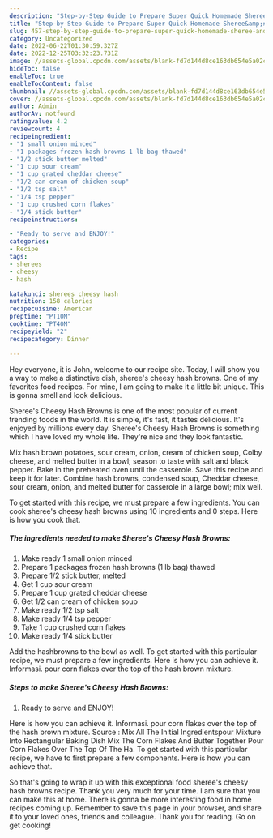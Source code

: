 ```yaml
---
description: "Step-by-Step Guide to Prepare Super Quick Homemade Sheree&amp;#39;s Cheesy Hash Browns"
title: "Step-by-Step Guide to Prepare Super Quick Homemade Sheree&amp;#39;s Cheesy Hash Browns"
slug: 457-step-by-step-guide-to-prepare-super-quick-homemade-sheree-and-39-s-cheesy-hash-browns
category: Uncategorized
date: 2022-06-22T01:30:59.327Z
date: 2022-12-25T03:32:23.731Z
image: //assets-global.cpcdn.com/assets/blank-fd7d144d8ce163db654e5a02c40b08a2775adb7897d16e4062681dc7e1b2800f.png
hideToc: false
enableToc: true
enableTocContent: false
thumbnail: //assets-global.cpcdn.com/assets/blank-fd7d144d8ce163db654e5a02c40b08a2775adb7897d16e4062681dc7e1b2800f.png
cover: //assets-global.cpcdn.com/assets/blank-fd7d144d8ce163db654e5a02c40b08a2775adb7897d16e4062681dc7e1b2800f.png
author: Admin
authorAv: notfound
ratingvalue: 4.2
reviewcount: 4
recipeingredient:
- "1 small onion minced"
- "1 packages frozen hash browns 1 lb bag thawed"
- "1/2 stick butter melted"
- "1 cup sour cream"
- "1 cup grated cheddar cheese"
- "1/2 can cream of chicken soup"
- "1/2 tsp salt"
- "1/4 tsp pepper"
- "1 cup crushed corn flakes"
- "1/4 stick butter"
recipeinstructions:

- "Ready to serve and ENJOY!"
categories:
- Recipe
tags:
- sherees
- cheesy
- hash

katakunci: sherees cheesy hash 
nutrition: 158 calories
recipecuisine: American
preptime: "PT10M"
cooktime: "PT40M"
recipeyield: "2"
recipecategory: Dinner

---
```



Hey everyone, it is John, welcome to our recipe site. Today, I will show you a way to make a distinctive dish, sheree&#39;s cheesy hash browns. One of my favorites food recipes. For mine, I am going to make it a little bit unique. This is gonna smell and look delicious.

Sheree&#39;s Cheesy Hash Browns is one of the most popular of current trending foods in the world. It is simple, it's fast, it tastes delicious. It's enjoyed by millions every day. Sheree&#39;s Cheesy Hash Browns is something which I have loved my whole life. They're nice and they look fantastic.

Mix hash brown potatoes, sour cream, onion, cream of chicken soup, Colby cheese, and melted butter in a bowl; season to taste with salt and black pepper. Bake in the preheated oven until the casserole. Save this recipe and keep it for later. Combine hash browns, condensed soup, Cheddar cheese, sour cream, onion, and melted butter for casserole in a large bowl; mix well.


To get started with this recipe, we must prepare a few ingredients. You can cook sheree&#39;s cheesy hash browns using 10 ingredients and 0 steps. Here is how you cook that.

<!--inarticleads1-->

##### The ingredients needed to make Sheree&#39;s Cheesy Hash Browns:

1. Make ready 1 small onion minced
1. Prepare 1 packages frozen hash browns (1 lb bag) thawed
1. Prepare 1/2 stick butter, melted
1. Get 1 cup sour cream
1. Prepare 1 cup grated cheddar cheese
1. Get 1/2 can cream of chicken soup
1. Make ready 1/2 tsp salt
1. Make ready 1/4 tsp pepper
1. Take 1 cup crushed corn flakes
1. Make ready 1/4 stick butter


Add the hashbrowns to the bowl as well. To get started with this particular recipe, we must prepare a few ingredients. Here is how you can achieve it. Informasi. pour corn flakes over the top of the hash brown mixture. 

<!--inarticleads2-->

##### Steps to make Sheree&#39;s Cheesy Hash Browns:


1. Ready to serve and ENJOY!

Here is how you can achieve it. Informasi. pour corn flakes over the top of the hash brown mixture. Source : Mix All The Initial Ingredientspour Mixture Into Rectangular Baking Dish Mix The Corn Flakes And Butter Together Pour Corn Flakes Over The Top Of The Ha. To get started with this particular recipe, we have to first prepare a few components. Here is how you can achieve that. 

So that's going to wrap it up with this exceptional food sheree&#39;s cheesy hash browns recipe. Thank you very much for your time. I am sure that you can make this at home. There is gonna be more interesting food in home recipes coming up. Remember to save this page in your browser, and share it to your loved ones, friends and colleague. Thank you for reading. Go on get cooking!
